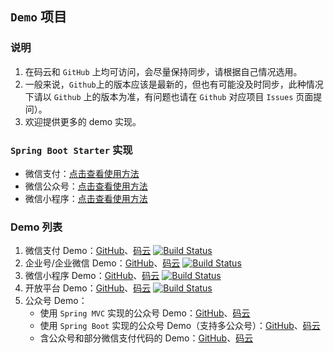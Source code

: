 
## `Demo` 项目
### 说明
1. 在码云和 `GitHub` 上均可访问，会尽量保持同步，请根据自己情况选用。
1. 一般来说，`Github`上的版本应该是最新的，但也有可能没及时同步，此种情况下请以 `Github` 上的版本为准，有问题也请在 `Github` 对应项目 `Issues` 页面提问）。
1. 欢迎提供更多的 demo 实现。

### `Spring Boot Starter` 实现
- 微信支付：[点击查看使用方法](https://github.com/Wechat-Group/WxJava/tree/master/spring-boot-starters/wx-java-pay-spring-boot-starter) 
- 微信公众号：[点击查看使用方法](https://github.com/Wechat-Group/WxJava/tree/master/spring-boot-starters/wx-java-mp-spring-boot-starter) 
- 微信小程序：[点击查看使用方法](https://github.com/Wechat-Group/WxJava/tree/master/spring-boot-starters/wx-java-miniapp-spring-boot-starter) 

### Demo 列表
1. 微信支付 Demo：[GitHub](http://github.com/binarywang/weixin-java-pay-demo)、[码云](http://gitee.com/binary/weixin-java-pay-demo) [![Build Status](https://travis-ci.org/binarywang/weixin-java-pay-demo.svg?branch=master)](https://travis-ci.org/binarywang/weixin-java-pay-demo)
1. 企业号/企业微信 Demo：[GitHub](http://github.com/binarywang/weixin-java-cp-demo)、[码云](http://gitee.com/binary/weixin-java-cp-demo) [![Build Status](https://travis-ci.org/binarywang/weixin-java-cp-demo.svg?branch=master)](https://travis-ci.org/binarywang/weixin-java-cp-demo)
1. 微信小程序 Demo：[GitHub](http://github.com/binarywang/weixin-java-miniapp-demo)、[码云](http://gitee.com/binary/weixin-java-miniapp-demo) [![Build Status](https://travis-ci.org/binarywang/weixin-java-miniapp-demo.svg?branch=master)](https://travis-ci.org/binarywang/weixin-java-miniapp-demo)
1. 开放平台 Demo：[GitHub](http://github.com/Wechat-Group/weixin-java-open-demo)、[码云](http://gitee.com/binary/weixin-java-open-demo) [![Build Status](https://travis-ci.org/Wechat-Group/weixin-java-open-demo.svg?branch=master)](https://travis-ci.org/Wechat-Group/weixin-java-open-demo)
1. 公众号 Demo：
	- 使用 `Spring MVC` 实现的公众号 Demo：[GitHub](http://github.com/binarywang/weixin-java-mp-demo-springmvc)、[码云](https://gitee.com/binary/weixin-java-mp-demo)
	- 使用 `Spring Boot` 实现的公众号 Demo（支持多公众号）：[GitHub](http://github.com/binarywang/weixin-java-mp-demo-springboot)、[码云](http://gitee.com/binary/weixin-java-mp-demo-springboot)
	- 含公众号和部分微信支付代码的 Demo：[GitHub](http://github.com/Wechat-Group/weixin-java-springmvc)、[码云](http://gitee.com/binary/weixin-java-tools-springmvc)
